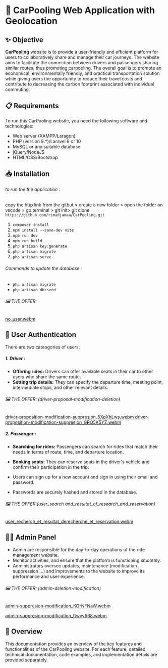 #    🚗 CarPooling Web Application with Geolocation



## ✨  Objective
  **CarPooling** website is to provide a user-friendly and efficient platform for users to collaboratively share and manage their car journeys. The website aims to facilitate the connection between drivers and passengers sharing similar routes, thus promoting carpooling. The overall goal is to promote an economical, environmentally friendly, and practical transportation solution while giving users the opportunity to reduce their travel costs and contribute to decreasing the carbon footprint associated with individual commuting.

## 📋 Requirements
To run this CarPooling website, you need the following software and technologies:

- Web server (XAMPP/Laragon)
- PHP (version 8.*)/Laravel 9 or 10
- MySQL or any suitable database
- jQuery/NodeJS
- HTML/CSS/Bootstrap

## 📥  Installation
######  to run the the application :
copy the http link from the gitbut > create a new folder > open the folder on vscode > go terminal > git init> git clone ```https://github.com/rimadjamaa/CarPooling.git```
1. ```composer install```
2.  ```npm install --save-dev vite```
3.  ```npm run dev```
4.  ```npm run build```
5.  ```php artisan key:generate```
6.  ```php artisan migrate ```
7.  ```php artisan serve```

###### Commands to update the database :
- ```php artisan migrate```
- ```php artisan db:seed```
  
###### 🖼️ THE OFFER:
[no_user.webm](https://github.com/rimadjamaa/CarPooling/assets/101057665/4b27512e-51b3-4267-a05c-a0ba40540308)

## 🧑 User  Authentication
There are two cateogories of users:
 ##### 1. Driver :  
 -  **Offering rides:** Drivers can offer available seats in their car to other users who share the same route.
 -  **Setting trip details:** They can specify the departure time, meeting point, intermediate stops, and other relevant details.
 
###### 🖼️ THE OFFER: (driver-proposal-modification-deletion)
[driver-proposition-modification-suppresion_5XpXhLws.webm](https://github.com/rimadjamaa/CarPooling/assets/101057665/0a7d657b-e42a-4de7-8b5d-7914a4523973)
[driver-proposition-modification-suppresion_GRO5K5YZ.webm](https://github.com/rimadjamaa/CarPooling/assets/101057665/4a2834de-5e00-49c3-89cf-7c0bcc37808e)

##### 2. Passenger :  
 -  **Searching for rides:** Passengers can search for rides that match their needs in terms of route, time, and departure location.
 -  **Booking seats:** They can reserve seats in the driver's vehicle and confirm their participation in the trip.
 
  - Users can sign up for a new account and sign in using their email and password.
  - Passwords are securely hashed and stored in the database.
    
  ###### 🖼️ THE OFFER:(user_search and_resultat_of_research_and_reservation)
[user_recherch_et_resultat_derecherche_et_reservation.webm](https://github.com/rimadjamaa/CarPooling/assets/101057665/2f7738df-0d4c-4083-b8f8-69bf1f4213f4)

## 👨‍💼 Admin Panel
- Admin are responsible for the day-to-day operations of the ride management website.
- Monitor activities, and ensure that the platform is functioning smoothly.
- Administrators oversee updates, maintenance (modification , suppression....) and improvements to the website to improve its performance and user experience.

###### 🖼️ THE OFFER:  (admin-deletion-modification)
[admin-suppresion-modification_KOrNFNaW.webm](https://github.com/rimadjamaa/CarPooling/assets/101057665/9f1728d8-e7f5-4d14-859f-e896ed5ed54e)

[admin-suppresion-modification_ttwvy668.webm](https://github.com/rimadjamaa/CarPooling/assets/101057665/f4b4b974-7703-4958-88ca-90c73af655e1)




## 📖  Overview
This documentation provides an overview of the key features and functionalities of the CarPooling website. For each feature, detailed technical documentation, code examples, and implementation details are provided separately.

